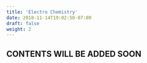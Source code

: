 ```yaml
---
title: 'Electro Chemistry'
date: 2018-11-14T19:02:50-07:00
draft: false
weight: 2
---
```


## CONTENTS WILL BE ADDED SOON